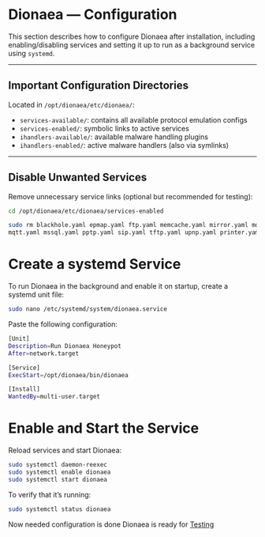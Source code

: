 #  Dionaea — Configuration

This section describes how to configure Dionaea after installation, including enabling/disabling services and setting it up to run as a background service using `systemd`.

---

##  Important Configuration Directories

Located in `/opt/dionaea/etc/dionaea/`:

- `services-available/`: contains all available protocol emulation configs
- `services-enabled/`: symbolic links to active services
- `ihandlers-available/`: available malware handling plugins
- `ihandlers-enabled/`: active malware handlers (also via symlinks)

---

##  Disable Unwanted Services

Remove unnecessary service links (optional but recommended for testing):

```bash
cd /opt/dionaea/etc/dionaea/services-enabled

sudo rm blackhole.yaml epmap.yaml ftp.yaml memcache.yaml mirror.yaml mongo.yaml \
mqtt.yaml mssql.yaml pptp.yaml sip.yaml tftp.yaml upnp.yaml printer.yaml
```
# Create a systemd Service
To run Dionaea in the background and enable it on startup, create a systemd unit file:
```bash
sudo nano /etc/systemd/system/dionaea.service
```
Paste the following configuration:
```bash
[Unit]
Description=Run Dionaea Honeypot
After=network.target

[Service]
ExecStart=/opt/dionaea/bin/dionaea

[Install]
WantedBy=multi-user.target
```

# Enable and Start the Service 
Reload services and start Dionaea:

```bash
sudo systemctl daemon-reexec
sudo systemctl enable dionaea
sudo systemctl start dionaea
```
To verify that it’s running:
```bash
sudo systemctl status dionaea
```
Now needed configuration is done Dionaea is ready for [Testing](./Dionaea/testing.md)


